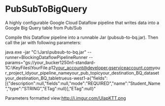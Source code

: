 # PubSubToBigQuery
A highly configurable Google Cloud Dataflow pipeline that writes data into a Google Big Query table from Pub/Sub

Compile this Dataflow pipeline into a runnable Jar (pubsub-to-bq.jar). Then call the jar with following parameters:

java.exe -jar "C:\Jars\pubsub-to-bq.jar" --runner=BlockingDataflowPipelineRunner --params="<params><workingBucket>gs://your_bucker</workingBucket><maxNumWorkers>1</maxNumWorkers><diskSizeGb>250</diskSizeGb><machineType>n1-standard-1</machineType><keyFile>C:\KeyFiles\YourFile.p12</keyFile><accountEmail>your_account@developer.gserviceaccount.com</accountEmail><projectId>your_project_id</projectId><pipelineName>your_pipeline_name</pipelineName><pubSubTopic>your_pub_topic</pubSubTopic><bqDataSet>your_destination_BQ_dataset</bqDataSet><bqTable>your_destination_BQ_table</bqTable><streaming>true</streaming><zone>us-west1-a</zone><schema>{"fields":[{"description":null,"fields":null,"mode":"REQUIRED","name":"Student_Name","type":"STRING","ETag":null}],"ETag":null}</schema></params>"

Parameters formatted view:http://i.imgur.com/UIapKTT.png
